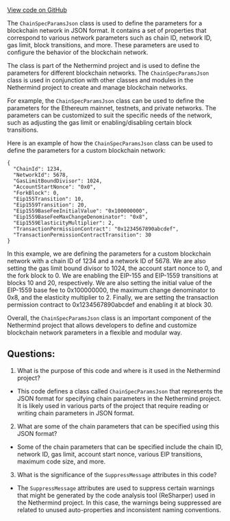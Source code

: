 [View code on GitHub](https://github.com/NethermindEth/nethermind/src/Nethermind/Nethermind.Specs/ChainSpecStyle/Json/ChainSpecParamsJson.cs)

The `ChainSpecParamsJson` class is used to define the parameters for a blockchain network in JSON format. It contains a set of properties that correspond to various network parameters such as chain ID, network ID, gas limit, block transitions, and more. These parameters are used to configure the behavior of the blockchain network.

The class is part of the Nethermind project and is used to define the parameters for different blockchain networks. The `ChainSpecParamsJson` class is used in conjunction with other classes and modules in the Nethermind project to create and manage blockchain networks.

For example, the `ChainSpecParamsJson` class can be used to define the parameters for the Ethereum mainnet, testnets, and private networks. The parameters can be customized to suit the specific needs of the network, such as adjusting the gas limit or enabling/disabling certain block transitions.

Here is an example of how the `ChainSpecParamsJson` class can be used to define the parameters for a custom blockchain network:

```
{
  "ChainId": 1234,
  "NetworkId": 5678,
  "GasLimitBoundDivisor": 1024,
  "AccountStartNonce": "0x0",
  "ForkBlock": 0,
  "Eip155Transition": 10,
  "Eip1559Transition": 20,
  "Eip1559BaseFeeInitialValue": "0x100000000",
  "Eip1559BaseFeeMaxChangeDenominator": "0x8",
  "Eip1559ElasticityMultiplier": 2,
  "TransactionPermissionContract": "0x1234567890abcdef",
  "TransactionPermissionContractTransition": 30
}
```

In this example, we are defining the parameters for a custom blockchain network with a chain ID of 1234 and a network ID of 5678. We are also setting the gas limit bound divisor to 1024, the account start nonce to 0, and the fork block to 0. We are enabling the EIP-155 and EIP-1559 transitions at blocks 10 and 20, respectively. We are also setting the initial value of the EIP-1559 base fee to 0x100000000, the maximum change denominator to 0x8, and the elasticity multiplier to 2. Finally, we are setting the transaction permission contract to 0x1234567890abcdef and enabling it at block 30.

Overall, the `ChainSpecParamsJson` class is an important component of the Nethermind project that allows developers to define and customize blockchain network parameters in a flexible and modular way.
## Questions: 
 1. What is the purpose of this code and where is it used in the Nethermind project?
- This code defines a class called `ChainSpecParamsJson` that represents the JSON format for specifying chain parameters in the Nethermind project. It is likely used in various parts of the project that require reading or writing chain parameters in JSON format.

2. What are some of the chain parameters that can be specified using this JSON format?
- Some of the chain parameters that can be specified include the chain ID, network ID, gas limit, account start nonce, various EIP transitions, maximum code size, and more.

3. What is the significance of the `SuppressMessage` attributes in this code?
- The `SuppressMessage` attributes are used to suppress certain warnings that might be generated by the code analysis tool (ReSharper) used in the Nethermind project. In this case, the warnings being suppressed are related to unused auto-properties and inconsistent naming conventions.